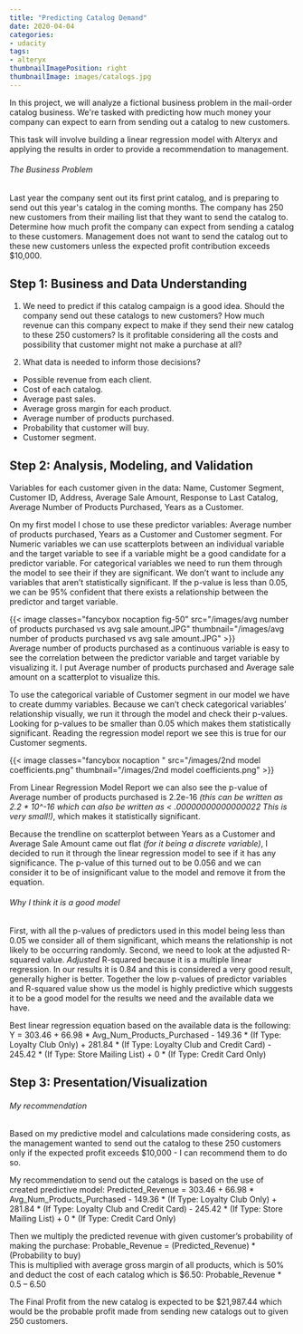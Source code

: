 ```yaml
---
title: "Predicting Catalog Demand"
date: 2020-04-04
categories:
- udacity
tags:
- alteryx
thumbnailImagePosition: right
thumbnailImage: images/catalogs.jpg
---
```

In this project, we will analyze a fictional business problem in the mail-order catalog business. We're tasked with predicting how much money your company can expect to earn from sending out a catalog to new customers. 
<!--more-->

This task will involve building a linear regression model with Alteryx and applying the results in order to provide a recommendation to management.


###### The Business Problem  
Last year the company sent out its first print catalog, and is preparing to send out this year's catalog in the coming months. The company has 250 new customers from their mailing list that they want to send the catalog to.
Determine how much profit the company can expect from sending a catalog to these customers. Management does not want to send the catalog out to these new customers unless the expected profit contribution exceeds $10,000.


## Step 1: Business and Data Understanding
1. We need to predict if this catalog campaign is a good idea. 
Should the company send out these catalogs to new customers? How much revenue can this company expect to make if they send their new catalog to these 250 customers? Is it profitable considering all the costs and possibility that customer might not make a purchase at all? 

2. 	What data is needed to inform those decisions?
- Possible revenue from each client.
- Cost of each catalog.
- Average past sales. 
- Average gross margin for each product.
- Average number of products purchased.
- Probability that customer will buy.
- Customer segment.


## Step 2: Analysis, Modeling, and Validation

Variables for each customer given in the data: Name, Customer Segment, Customer ID, Address, Average Sale Amount, Response to Last Catalog, Average Number of Products Purchased, Years as a Customer.

On my first model I chose to use these predictor variables: Average number of products purchased, Years as a Customer and Customer segment. 
For Numeric variables we can use scatterplots between an individual variable and the target variable to see if a variable might be a good candidate for a predictor variable. For categorical variables we need to run them through the model to see their if they are significant. We don’t want to include any variables that aren’t statistically significant. If the p-value is less than 0.05, we can be 95% confident that there exists a relationship between the predictor and target variable.

{{< image classes="fancybox nocaption fig-50" src="/images/avg number of products purchased vs avg sale amount.JPG" thumbnail="/images/avg number of products purchased vs avg sale amount.JPG" >}}  
Average number of products purchased as a continuous variable is easy to 
see the correlation between the predictor variable and target variable by visualizing it. I put Average number of products purchased and Average sale amount on a scatterplot to visualize this.

To use the categorical variable of Customer segment in our model we have to create dummy variables. Because we can’t check categorical variables’ relationship visually, we run it through the model and check their p-values. Looking for p-values to be smaller than 0.05 which makes them statistically significant. Reading the regression model report we see this is true for our Customer segments.
 
{{< image classes="fancybox nocaption " src="/images/2nd model coefficients.png" thumbnail="/images/2nd model coefficients.png" >}}

From Linear Regression Model Report we can also see the p-value of Average number of products purchased is 2.2e-16 *(this can be written as 2.2 * 10^-16 which can also be written as < .00000000000000022 This is very small!)*, which makes it statistically significant.

Because the trendline on scatterplot between Years as a Customer and Average Sale Amount came out flat *(for it being a discrete variable)*, I decided to run it through the linear regression model to see if it has any significance. The p-value of this turned out to be 0.056 and we can consider it to be of insignificant value to the model and remove it from the equation.


###### Why I think it is a good model
 
First, with all the p-values of predictors used in this model being less than 0.05 we consider all of them significant, which means the relationship is not likely to be occurring randomly. 
Second, we need to look at the adjusted R-squared value. *Adjusted* R-squared because it is a multiple linear regression. In our results it  is 0.84 and this is considered a very good result, generally higher is better.
Together the low p-values of predictor variables and R-squared value show us the model is highly predictive which suggests it to be a good model for the results we need and the available data we have.

Best linear regression equation based on the available data is the following:   
Y = 303.46 + 66.98 * Avg_Num_Products_Purchased - 149.36 * (If Type: Loyalty Club Only) + 281.84 * (If Type: Loyalty Club and Credit Card) - 245.42 * (If Type: Store Mailing List) + 0 * (If Type: Credit Card Only)


## Step 3: Presentation/Visualization

###### My recommendation
Based on my predictive model and calculations made considering costs, as the management wanted to send out the catalog to these 250 customers only if the expected profit exceeds $10,000 - I can recommend them to do so. 

My recommendation to send out the catalogs is based on the use of created predictive model:
Predicted_Revenue = 303.46 + 66.98 * Avg_Num_Products_Purchased - 149.36 * (If Type: Loyalty Club Only) + 281.84 * (If Type: Loyalty Club and Credit Card) - 245.42 * (If Type: Store Mailing List) + 0 * (If Type: Credit Card Only)

Then we multiply the predicted revenue with given customer’s probability of making the purchase:
Probable_Revenue = (Predicted_Revenue) * (Probability to buy)  
This is multiplied with average gross margin of all products, which is 50% and deduct the cost of each catalog which is $6.50:
	Probable_Revenue * 0.5 – 6.50

The Final Profit from the new catalog is expected to be $21,987.44 which would be the probable profit made from sending new catalogs out to given 250 customers.

